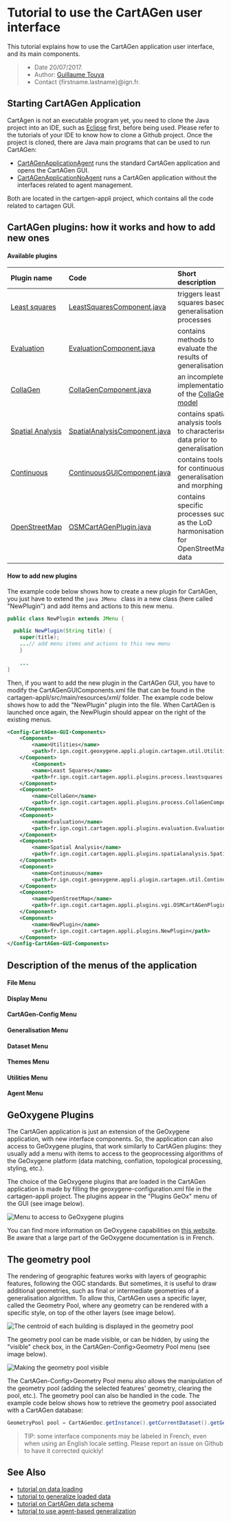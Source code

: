 # Tutorial to use the CartAGen user interface
This tutorial explains how to use the CartAGen application user interface, and its main components.

> - Date 20/07/2017.
> - Author: [Guillaume Touya][1]
> - Contact {firstname.lastname}@ign.fr.



Starting CartAGen Application
-------------
CartAgen is not an executable program yet, you need to clone the Java project into an IDE, such as [Eclipse][2] first, before being used. Please refer to the tutorials of your IDE to know how to clone a Github project.
Once the project is cloned, there are Java main programs that can be used to run CartAGen:
- [CartAGenApplicationAgent][3] runs the standard CartAGen application and opens the CartAGen GUI.
- [CartAGenApplicationNoAgent][4] runs a CartAGen application without the interfaces related to agent management.

Both are located in the cartgen-appli project, which contains all the code related to cartagen GUI.

CartAGen plugins: how it works and how to add new ones
-------------
#### [](#header-4)Available plugins

| Plugin name        | Code 							| Short description				|
|:----------------------|:----------------------------------|:------------------------------|
| [Least squares][10]   | [LeastSquaresComponent.java][16]  	| triggers least squares based generalisation processes	|
| [Evaluation][11]	 | [EvaluationComponent.java][17] | contains methods to evaluate the results of generalisation |
| [CollaGen][12]   | [CollaGenComponent.java][18] | an incomplete implementation of the [CollaGen model][22]| 
| [Spatial Analysis][13]   | [SpatialAnalysisComponent.java][19] |   contains spatial analysis tools to characterise data prior to generalisation	|
| [Continuous][14]   | [ContinuousGUIComponent.java][20] | contains tools for continuous generalisation and morphing	| 
| [OpenStreetMap][15]   | [OSMCartAGenPlugin.java][21] | contains specific processes such as the LoD harmonisation for OpenStreetMap data	| 


#### [](#header-4)How to add new plugins

The example code below shows how to create a new plugin for CartAGen, you just have to extend the ```java JMenu ``` class in a new class (here called "NewPlugin") and add items and actions to this new menu.

```java
public class NewPlugin extends JMenu {

  public NewPlugin(String title) {
    super(title);
	...// add menu items and actions to this new menu
    }
	
	...
}
```

Then, if you want to add the new plugin in the CartAGen GUI, you have to modify the CartAGenGUIComponents.xml file that can be found in the cartagen-appli/src/main/resources/xml/ folder. 
The example code below shows how to add the "NewPlugin" plugin into the file. When CartAGen is launched once again, the NewPlugin should appear on the right of the existing menus.

```xml
<Config-CartAGen-GUI-Components>
	<Component>
		<name>Utilities</name>
		<path>fr.ign.cogit.geoxygene.appli.plugin.cartagen.util.UtilitiesGUIComponent</path>
	</Component>
		<Component>
		<name>Least Squares</name>
		<path>fr.ign.cogit.cartagen.appli.plugins.process.leastsquares.LeastSquaresComponent</path>
	</Component>
	<Component>
		<name>CollaGen</name>
		<path>fr.ign.cogit.cartagen.appli.plugins.process.CollaGenComponent</path>
	</Component>
	<Component>
		<name>Evaluation</name>
		<path>fr.ign.cogit.cartagen.appli.plugins.evaluation.EvaluationComponent</path>
	</Component>
	<Component>
		<name>Spatial Analysis</name>
		<path>fr.ign.cogit.cartagen.appli.plugins.spatialanalysis.SpatialAnalysisComponent</path>
	</Component>
	<Component>
		<name>Continuous</name>
		<path>fr.ign.cogit.geoxygene.appli.plugin.cartagen.util.ContinuousGUIComponent</path>
	</Component>
	<Component>
		<name>OpenStreetMap</name>
		<path>fr.ign.cogit.cartagen.appli.plugins.vgi.OSMCartAGenPlugin</path>
	</Component>
	<Component>
		<name>NewPlugin</name>
		<path>fr.ign.cogit.cartagen.appli.plugins.NewPlugin</path>
	</Component>
</Config-CartAGen-GUI-Components>
```

Description of the menus of the application
-------------

#### [](#header-4)File Menu

#### [](#header-4)Display Menu

#### [](#header-4)CartAGen-Config Menu

#### [](#header-4)Generalisation Menu

#### [](#header-4)Dataset Menu

#### [](#header-4)Themes Menu

#### [](#header-4)Utilities Menu

#### [](#header-4)Agent Menu


GeOxygene Plugins
-------------
The CartAGen application is just an extension of the GeOxygene application, with new interface components. 
So, the application can also access to GeOxygene plugins, that work similarly to CartAGen plugins: they usually add a menu with items to access to the geoprocessing algorithms of the GeOxygene platform (data matching, conflation, topological processing, styling, etc.).

The choice of the GeOxygene plugins that are loaded in the CartAGen application is made by filling the geoxygene-configuration.xml file in the cartagen-appli project. The plugins appear in the "Plugins GeOx" menu of the GUI (see image below).

![Menu to access to GeOxygene plugins](assets/images/geox_plugins.png)

You can find more information on GeOxygene capabilities on [this website][5]. Be aware that a large part of the GeOxygene documentation is in French.

The geometry pool
-------------
The rendering of geographic features works with layers of geographic features, following the OGC standards. But sometimes, it is useful to draw additional geometries, such as final or intermediate geometries of a generalisation algorithm. 
To allow this, CartAGen uses a specific layer, called the Geometry Pool, where any geometry can be rendered with a specific style, on top of the other layers (see image below).

![The centroid of each building is displayed in the geometry pool](assets/images/geom_pool.png)

The geometry pool can be made visible, or can be hidden, by using the "visible" check box, in the CartAGen-Config>Geometry Pool menu (see image below).

![Making the geometry pool visible](assets/images/geom_pool_visible.png)

The CartAGen-Config>Geometry Pool menu also allows the manipulation of the geometry pool (adding the selected features' geometry, clearing the pool, etc.). 
The geometry pool can also be handled in the code. The example code below shows how to retrieve the geometry pool associated with a CartAGen database:

```java
GeometryPool pool = CartAGenDoc.getInstance().getCurrentDataset().getGeometryPool();
```

> TIP: some interface components may be labeled in French, even when using an English locale setting. Please report an issue on Github to have it corrected quickly!

See Also
-------------
- [tutorial on data loading][8]
- [tutorial to generalize loaded data][6]
- [tutorial on CartAGen data schema][9]
- [tutorial to use agent-based generalization][7]

[1]: http://recherche.ign.fr/labos/cogit/english/accueilCOGIT.php
[2]: https://www.eclipse.org/
[3]: https://github.com/IGNF/CartAGen/blob/master/cartagen-appli/src/main/java/fr/ign/cogit/cartagen/appli/core/CartAGenApplicationAgent.java
[4]: https://github.com/IGNF/CartAGen/blob/master/cartagen-appli/src/main/java/fr/ign/cogit/cartagen/appli/core/CartAGenApplicationNoAgent.java
[5]: http://ignf.github.io/geoxygene/
[6]: /tuto_generalization_algo.md
[7]: /tuto_agents.md
[8]: /tuto_import_data.md
[9]: /tuto_schema.md
[10]: /plugins/least_squares_plugin.md
[11]: /plugins/evalaution_plugin.md
[12]: /plugins/collagen_plugin.md
[13]: /plugins/spatial_analysis_plugin.md
[14]: /plugins/continuous_plugin.md
[15]: /plugins/openstreetmap_plugin.md
[16]: https://github.com/IGNF/CartAGen/blob/master/cartagen-appli/src/main/java/fr/ign/cogit/cartagen/appli/plugins/process/leastsquares/LeastSquaresComponent.java
[17]: https://github.com/IGNF/CartAGen/blob/master/cartagen-appli/src/main/java/fr/ign/cogit/cartagen/appli/plugins/evaluation/EvaluationComponent.java
[18]: https://github.com/IGNF/CartAGen/blob/master/cartagen-appli/src/main/java/fr/ign/cogit/cartagen/appli/plugins/process/CollaGenComponent.java
[19]: https://github.com/IGNF/CartAGen/blob/master/cartagen-appli/src/main/java/fr/ign/cogit/cartagen/appli/plugins/spatialanalysis/SpatialAnalysisComponent.java
[20]: https://github.com/IGNF/geoxygene/blob/master/geoxygene-appli/src/main/java/fr/ign/cogit/geoxygene/appli/plugin/cartagen/util/ContinuousGUIComponent.java
[21]: https://github.com/IGNF/CartAGen/blob/master/cartagen-appli/src/main/java/fr/ign/cogit/cartagen/appli/plugins/vgi/OSMCartAGenPlugin.java
[22]: https://www.researchgate.net/publication/226629945_CollaGen_Collaboration_between_automatic_cartographic_Generalisation_Processes